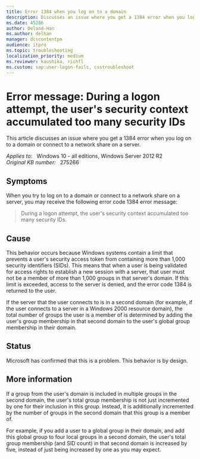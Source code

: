 ```yaml
---
title: Error 1384 when you log on to a domain
description: Discusses an issue where you get a 1384 error when you log on to a domain or connect to a network share on a server.
ms.date: 45286
author: Deland-Han
ms.author: delhan
manager: dcscontentpm
audience: itpro
ms.topic: troubleshooting
localization_priority: medium
ms.reviewer: kaushika, richfl
ms.custom: sap:user-logon-fails, csstroubleshoot
---
```

# Error message: During a logon attempt, the user's security context accumulated too many security IDs

This article discusses an issue where you get a 1384 error when you log on to a domain or connect to a network share on a server.

_Applies to:_ &nbsp; Windows 10 - all editions, Windows Server 2012 R2  
_Original KB number:_ &nbsp; 275266

## Symptoms

When you try to log on to a domain or connect to a network share on a server, you may receive the following error code 1384 error message:

> During a logon attempt, the user's security context accumulated too many security IDs.

## Cause

This behavior occurs because Windows systems contain a limit that prevents a user's security access token from containing more than 1,000 security identifiers (SIDs). This means that when a user is being validated for access rights to establish a new session with a server, that user must not be a member of more than 1,000 groups in that server's domain. If this limit is exceeded, access to the server is denied, and the error code 1384 is returned to the user.

If the server that the user connects to is in a second domain (for example, if the user connects to a server in a Windows 2000 resource domain), the total number of groups the user is a member of is determined by adding the user's group membership in that second domain to the user's global group membership in their domain.

## Status

Microsoft has confirmed that this is a problem. This behavior is by design.

## More information

If a group from the user's domain is included in multiple groups in the second domain, the user's total group membership is not just incremented by one for their inclusion in this group. Instead, it is additionally incremented by the number of groups in the second domain that this group is a member of.

For example, if you add a user to a global group in their domain, and add this global group to four local groups in a second domain, the user's total group membership (and SID count) in that second domain is increased by five, instead of just being increased by one as you may expect.
